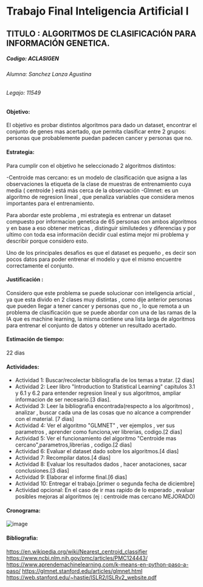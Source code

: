 # Trabajo Final Inteligencia Artificial I 

## TITULO : ALGORITMOS DE CLASIFICACIÓN PARA INFORMACIÓN GENETICA.

##### Codigo: ACLASIGEN

###### Alumna: Sanchez Lanza Agustina
###### Legajo: 11549


#### Objetivo: 

El objetivo es probar distintos algoritmos para dado un dataset, encontrar el conjunto de genes mas acertado, que permita clasificar entre 2 grupos: personas que probablemente puedan padecen cancer y personas que no.

#### Estrategia: 

Para cumplir con el objetivo he seleccionado 2 algoritmos distintos:

-Centroide mas cercano: es un modelo de clasificación que asigna a las observaciones la etiqueta de la clase de muestras de entrenamiento cuya media ( centroide ) está más cerca de la observación
-Glmnet: es un algoritmo de regresion lineal , que penaliza variables que considera menos importantes para el entrenamiento.

Para abordar este problema , mi estrategia es entrenar un dataset compuesto por informacion genetica de 65 personas con ambos algoritmos y en base a eso obtener metricas , distinguir similutedes y diferencias y por ultimo con toda esa informaciòn decidir cual estima mejor mi problema y describir porque considero esto. 

Uno de los principales desafios es que el dataset es pequeño , es decir son pocos datos para poder entrenar el modelo y que el mismo encuentre correctamente el conjunto.

#### Justificación : 

Considero que este problema se puede solucionar con inteligencia articial , ya que esta divido en 2 clases muy distintas , como dije anterior personas que pueden llegar a tener cancer y personas que no , lo que remota a un problema de clasificación que se puede abordar con una de las ramas de la IA que es machine learning, la misma contiene una lista larga de algoritmos para entrenar el conjunto de datos y obtener un resultado acertado.

#### Estimación de tiempo:

22 dias 

#### Actividades:

- Actividad 1: Buscar/recolectar bibliografia de los temas a tratar. [2 dias]
- Actividad 2: Leer libro "Introduction to Statistical Learning" capitulos 3.1 y 6.1 y 6.2 para entender regresion lineal y sus algoritmos, ampliar informacion de ser necesario.[3 dias].
- Actividad 3: Leer la bibliografia encontrada(respecto a los algoritmos) , analizar , buscar cada una de las cosas que no alcance a comprender con el material. [7 dias]
- Actividad 4: Ver el algoritmo "GLMNET" , ver ejemplos , ver sus parametros , aprender como funciona,ver librerias, codigo.[2 dias]
- Actividad 5: Ver el funcionamiento del algoritmo "Centroide mas cercano",parametros,librerias , codigo.[2 dias]
- Actividad 6: Evaluar el dataset dado sobre los algoritmos.[4 dias]
- Actividad 7: Recompilar datos.[4 dias]
- Actividad 8: Evaluar los resultados dados , hacer anotaciones, sacar conclusiones.[3 dias]
- Actividad 9: Elaborar el informe final.[6 dias]
- Actividad 10: Entregar el trabajo.[primer o segunda fecha de diciembre]
- Actividad opcional: En el caso de ir mas rapido de lo esperado , evaluar posibles mejoras al algoritmos (ej : centroide mas cercano MEJORADO) 

#### Cronograma:

![image](https://user-images.githubusercontent.com/82063987/139735305-fc26c3b9-7424-4575-8434-e951b6b82cc7.png)

#### Bibliografia:

https://en.wikipedia.org/wiki/Nearest_centroid_classifier
https://www.ncbi.nlm.nih.gov/pmc/articles/PMC124443/
https://www.aprendemachinelearning.com/k-means-en-python-paso-a-paso/
https://glmnet.stanford.edu/articles/glmnet.html
https://web.stanford.edu/~hastie/ISLR2/ISLRv2_website.pdf
